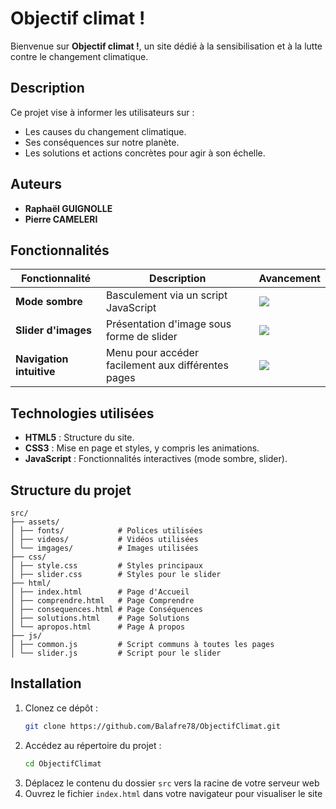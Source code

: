 # Objectif climat !

Bienvenue sur **Objectif climat !**, un site dédié à la sensibilisation et à la lutte contre le changement climatique.

## Description

Ce projet vise à informer les utilisateurs sur :
- Les causes du changement climatique.
- Ses conséquences sur notre planète.
- Les solutions et actions concrètes pour agir à son échelle.

## Auteurs
- **Raphaël GUIGNOLLE**
- **Pierre CAMELERI**

## Fonctionnalités

| Fonctionnalité           | Description                                        | Avancement                         |
|--------------------------|----------------------------------------------------|------------------------------------|
| **Mode sombre**          | Basculement via un script JavaScript               | ![](https://geps.dev/progress/100) |
| **Slider d'images**      | Présentation d'image sous forme de slider          | ![](https://geps.dev/progress/60)  |
| **Navigation intuitive** | Menu pour accéder facilement aux différentes pages | ![](https://geps.dev/progress/80)  |

## Technologies utilisées

- **HTML5** : Structure du site.
- **CSS3** : Mise en page et styles, y compris les animations.
- **JavaScript** : Fonctionnalités interactives (mode sombre, slider).

## Structure du projet
```
src/
├── assets/
│ ├── fonts/            # Polices utilisées
│ ├── videos/           # Vidéos utilisées
│ └── imgages/          # Images utilisées
├── css/
│ ├── style.css         # Styles principaux
│ ├── slider.css        # Styles pour le slider
├── html/
│ ├── index.html        # Page d'Accueil
│ ├── comprendre.html   # Page Comprendre
│ ├── consequences.html # Page Conséquences
│ ├── solutions.html    # Page Solutions
│ └── apropos.html      # Page À propos
├── js/
│ ├── common.js         # Script communs à toutes les pages
│ └── slider.js         # Script pour le slider
```

## Installation

1. Clonez ce dépôt :
   ```bash
   git clone https://github.com/Balafre78/ObjectifClimat.git
2. Accédez au répertoire du projet :
   ```bash
   cd ObjectifClimat
   ```
3. Déplacez le contenu du dossier `src` vers la racine de votre serveur web
4. Ouvrez le fichier `index.html` dans votre navigateur pour visualiser le site
